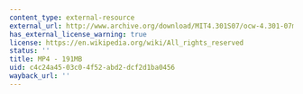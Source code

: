 ```yaml
---
content_type: external-resource
external_url: http://www.archive.org/download/MIT4.301S07/ocw-4.301-07mar2007-ipod.mp4
has_external_license_warning: true
license: https://en.wikipedia.org/wiki/All_rights_reserved
status: ''
title: MP4 - 191MB
uid: c4c24a45-03c0-4f52-abd2-dcf2d1ba0456
wayback_url: ''
---
```

